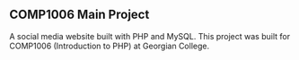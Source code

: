 ## COMP1006 Main Project
A social media website built with PHP and MySQL. This project was built for COMP1006 (Introduction to PHP) at Georgian College.